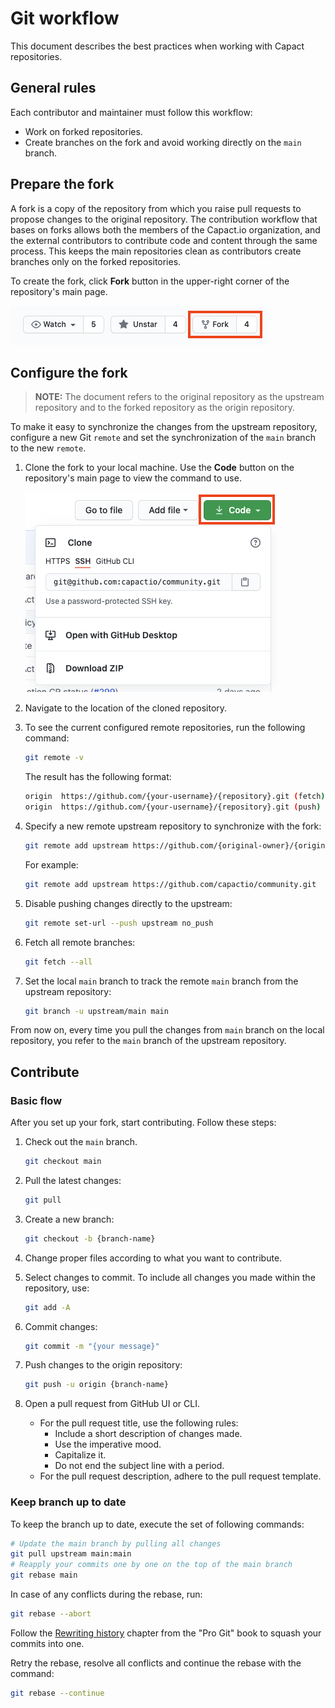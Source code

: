 # Git workflow

This document describes the best practices when working with Capact repositories.

## General rules

Each contributor and maintainer must follow this workflow:

 - Work on forked repositories. 
 - Create branches on the fork and avoid working directly on the `main` branch.

## Prepare the fork

A fork is a copy of the repository from which you raise pull requests to propose changes to the original repository. The contribution workflow that bases on forks allows both the members of the Capact.io organization, and the external contributors to contribute code and content through the same process. This keeps the main repositories clean as contributors create branches only on the forked repositories.

To create the fork, click **Fork** button in the upper-right corner of the repository's main page.

![Fork](./assets/github-fork.png)

## Configure the fork

>**NOTE:** The document refers to the original repository as the upstream repository and to the forked repository as the origin repository.

To make it easy to synchronize the changes from the upstream repository, configure a new Git `remote` and set the synchronization of the `main` branch to the new `remote`.  

1. Clone the fork to your local machine. Use the **Code** button on the repository's main page to view the command to use.

   ![Code](./assets/github-clone.png)

1. Navigate to the location of the cloned repository.
1. To see the current configured remote repositories, run the following command:
   
    ```bash
    git remote -v
    ```
   
    The result has the following format:

    ```bash
    origin  https://github.com/{your-username}/{repository}.git (fetch)
    origin  https://github.com/{your-username}/{repository}.git (push)
    ```

1. Specify a new remote upstream repository to synchronize with the fork:

    ```bash
    git remote add upstream https://github.com/{original-owner}/{original-repository}.git
    ```

   For example:

    ```bash
    git remote add upstream https://github.com/capactio/community.git
    ```
   
1. Disable pushing changes directly to the upstream:
   
   ```bash
   git remote set-url --push upstream no_push
   ```   

1. Fetch all remote branches:

    ```bash
    git fetch --all
    ```

1. Set the local `main` branch to track the remote `main` branch from the upstream repository:

    ```bash
    git branch -u upstream/main main
    ```

From now on, every time you pull the changes from `main` branch on the local repository, you refer to the `main` branch of the upstream repository.

## Contribute

### Basic flow

After you set up your fork, start contributing. Follow these steps:

1. Check out the `main` branch.
    
    ```bash
    git checkout main 
    ```   

1. Pull the latest changes:
   
    ```bash
    git pull 
    ```
   
1. Create a new branch:

    ```bash
    git checkout -b {branch-name}
    ```

1. Change proper files according to what you want to contribute.
1. Select changes to commit. To include all changes you made within the repository, use:
   
   ```bash
   git add -A
   ```

1. Commit changes:

    ```bash
    git commit -m "{your message}"
    ```

1. Push changes to the origin repository:

    ```bash
    git push -u origin {branch-name}
    ```

1. Open a pull request from GitHub UI or CLI. 

    - For the pull request title, use the following rules:
        - Include a short description of changes made.
        - Use the imperative mood.
        - Capitalize it.
        - Do not end the subject line with a period.
    - For the pull request description, adhere to the pull request template.
    
### Keep branch up to date

To keep the branch up to date, execute the set of following commands:

```bash
# Update the main branch by pulling all changes
git pull upstream main:main
# Reapply your commits one by one on the top of the main branch
git rebase main
```

In case of any conflicts during the rebase, run:

```bash
git rebase --abort
```

Follow the [Rewriting history](https://git-scm.com/book/en/v2/Git-Tools-Rewriting-History) chapter from the "Pro Git" book to squash your commits into one.

Retry the rebase, resolve all conflicts and continue the rebase with the command:

```bash
git rebase --continue
```
